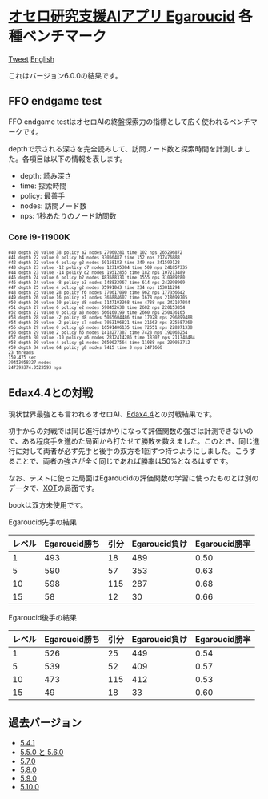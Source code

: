 # [オセロ研究支援AIアプリ Egaroucid](https://www.egaroucid-app.nyanyan.dev/) 各種ベンチマーク

<a href="https://twitter.com/share?ref_src=twsrc%5Etfw" class="twitter-share-button" data-text="最強レベルAI搭載オセロ研究支援ソフト" data-url="https://www.egaroucid-app.nyanyan.dev/" data-hashtags="egaroucid" data-related="takuto_yamana,Nyanyan_Cube" data-show-count="false">Tweet</a><script async src="https://platform.twitter.com/widgets.js" charset="utf-8"></script> <a href=./../en/>English</a>

これはバージョン6.0.0の結果です。

## FFO endgame test

FFO endgame testはオセロAIの終盤探索力の指標として広く使われるベンチマークです。

depthで示される深さを完全読みして、訪問ノード数と探索時間を計測しました。各項目は以下の情報を表します。

* depth: 読み深さ
* time: 探索時間
* policy: 最善手
* nodes: 訪問ノード数
* nps: 1秒あたりのノード訪問数

### Core i9-11900K

<div style="font-size:60%"><pre>#40 depth 20 value 38 policy a2 nodes 27060281 time 102 nps 265296872
#41 depth 22 value 0 policy h4 nodes 33056487 time 152 nps 217476888
#42 depth 22 value 6 policy g2 nodes 60158183 time 249 nps 241599128
#43 depth 23 value -12 policy c7 nodes 123105384 time 509 nps 241857335
#44 depth 23 value -14 policy d2 nodes 19512855 time 182 nps 107213489
#45 depth 24 value 6 policy b2 nodes 483588331 time 1555 nps 310989280
#46 depth 24 value -8 policy b3 nodes 148832967 time 614 nps 242398969
#47 depth 25 value 4 policy g2 nodes 35991843 time 234 nps 153811294
#48 depth 25 value 28 policy f6 nodes 170617090 time 962 nps 177356642
#49 depth 26 value 16 policy e1 nodes 365884607 time 1673 nps 218699705
#50 depth 26 value 10 policy d8 nodes 1147103368 time 4738 nps 242107084
#51 depth 27 value 6 policy e2 nodes 590452638 time 2682 nps 220153854
#52 depth 27 value 0 policy a3 nodes 666160199 time 2660 nps 250436165
#53 depth 28 value -2 policy d8 nodes 5055604486 time 17028 nps 296899488
#54 depth 28 value -2 policy c7 nodes 7053196821 time 21663 nps 325587260
#55 depth 29 value 0 policy g6 nodes 16591406135 time 72651 nps 228371338
#56 depth 29 value 2 policy h5 nodes 1418277387 time 7423 nps 191065254
#57 depth 30 value -10 policy a6 nodes 2812414286 time 13307 nps 211348484
#58 depth 30 value 4 policy g1 nodes 2650627564 time 11088 nps 239053712
#59 depth 34 value 64 policy g8 nodes 7415 time 3 nps 2471666
23 threads
159.475 sec
39453058327 nodes
247393374.0523593 nps</pre></div>









## Edax4.4との対戦

現状世界最強とも言われるオセロAI、[Edax4.4](https://github.com/abulmo/edax-reversi)との対戦結果です。

初手からの対戦では同じ進行ばかりになって評価関数の強さは計測できないので、ある程度手を進めた局面から打たせて勝敗を数えました。このとき、同じ進行に対して両者が必ず先手と後手の双方を1回ずつ持つようにしました。こうすることで、両者の強さが全く同じであれば勝率は50%となるはずです。

なお、テストに使った局面はEgaroucidの評価関数の学習に使ったものとは別のデータで、[XOT](https://berg.earthlingz.de/xot/index.php)の局面です。

bookは双方未使用です。

Egaroucid先手の結果

| レベル | Egaroucid勝ち | 引分 | Egaroucid負け | Egaroucid勝率 |
| ------ | ------------- | ---- | ------------- | ------------- |
| 1      | 493           | 18   | 489           | 0.50          |
| 5      | 590           | 57   | 353           | 0.63          |
| 10     | 598           | 115  | 287           | 0.68          |
| 15     | 58            | 12   | 30            | 0.66          |

Egaroucid後手の結果

| レベル | Egaroucid勝ち | 引分 | Egaroucid負け | Egaroucid勝率 |
| ------ | ------------- | ---- | ------------- | ------------- |
| 1      | 526           | 25   | 449           | 0.54          |
| 5      | 539           | 52   | 409           | 0.57          |
| 10     | 473           | 115  | 412           | 0.53          |
| 15     | 49            | 18   | 33            | 0.60          |




## 過去バージョン

* [5.4.1](./../5_4_1)
* [5.5.0 と 5.6.0](./../5_5_0)
* [5.7.0](./../5_7_0)
* [5.8.0](./../5_8_0)
* [5.9.0](./../5_9_0)
* [5.10.0](./../5_10_0)

